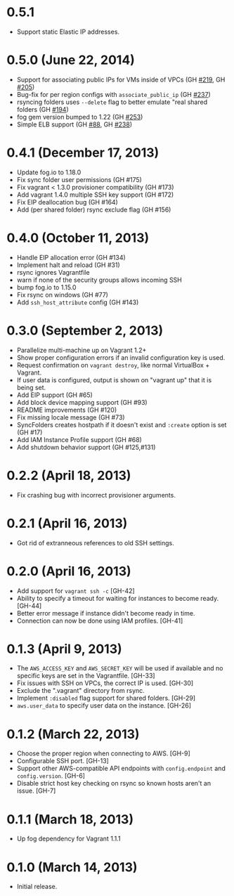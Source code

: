 # 0.5.1 

* Support static Elastic IP addresses.

# 0.5.0 (June 22, 2014)

* Support for associating public IPs for VMs inside of VPCs (GH
  [#219](https://github.com/mitchellh/vagrant-aws/pull/219), GH
  [#205](https://github.com/mitchellh/vagrant-aws/issues/205))
* Bug-fix for per region configs with `associate_public_ip` (GH
  [#237](https://github.com/mitchellh/vagrant-aws/pull/237))
* rsyncing folders uses `--delete` flag to better emulate "real shared folders
  (GH [#194](https://github.com/mitchellh/vagrant-aws/pull/194))
* fog gem version bumped to 1.22 (GH [#253](https://github.com/mitchellh/vagrant-aws/pull/253))
* Simple ELB support (GH [#88](https://github.com/mitchellh/vagrant-aws/pull/88),
  GH [#238](https://github.com/mitchellh/vagrant-aws/pull/238))

# 0.4.1 (December 17, 2013)

* Update fog.io to 1.18.0
* Fix sync folder user permissions (GH #175)
* Fix vagrant < 1.3.0 provisioner compatibility (GH #173)
* Add vagrant 1.4.0 multiple SSH key support (GH #172)
* Fix EIP deallocation bug (GH #164)
* Add (per shared folder) rsync exclude flag (GH #156)

# 0.4.0 (October 11, 2013)

* Handle EIP allocation error (GH #134)
* Implement halt and reload (GH #31)
* rsync ignores Vagrantfile
* warn if none of the security groups allows incoming SSH
* bump fog.io to 1.15.0
* Fix rsync on windows (GH #77)
* Add `ssh_host_attribute` config (GH #143)

# 0.3.0 (September 2, 2013)

* Parallelize multi-machine up on Vagrant 1.2+
* Show proper configuration errors if an invalid configuration key
  is used.
* Request confirmation on `vagrant destroy`, like normal VirtualBox + Vagrant.
* If user data is configured, output is shown on "vagrant up" that
  it is being set.
* Add EIP support (GH #65)
* Add block device mapping support (GH #93)
* README improvements (GH #120)
* Fix missing locale message (GH #73)
* SyncFolders creates hostpath if it doesn't exist and `:create` option is set (GH #17)
* Add IAM Instance Profile support (GH #68)
* Add shutdown behavior support (GH #125,#131)

# 0.2.2 (April 18, 2013)

* Fix crashing bug with incorrect provisioner arguments.

# 0.2.1 (April 16, 2013)

* Got rid of extranneous references to old SSH settings.

# 0.2.0 (April 16, 2013)

* Add support for `vagrant ssh -c` [GH-42]
* Ability to specify a timeout for waiting for instances to become ready. [GH-44]
* Better error message if instance didn't become ready in time.
* Connection can now be done using IAM profiles. [GH-41]

# 0.1.3 (April 9, 2013)

* The `AWS_ACCESS_KEY` and `AWS_SECRET_KEY` will be used if available
  and no specific keys are set in the Vagrantfile. [GH-33]
* Fix issues with SSH on VPCs, the correct IP is used. [GH-30]
* Exclude the ".vagrant" directory from rsync.
* Implement `:disabled` flag support for shared folders. [GH-29]
* `aws.user_data` to specify user data on the instance. [GH-26]

# 0.1.2 (March 22, 2013)

* Choose the proper region when connecting to AWS. [GH-9]
* Configurable SSH port. [GH-13]
* Support other AWS-compatible API endpoints with `config.endpoint`
  and `config.version`. [GH-6]
* Disable strict host key checking on rsync so known hosts aren't an issue. [GH-7]

# 0.1.1 (March 18, 2013)

* Up fog dependency for Vagrant 1.1.1

# 0.1.0 (March 14, 2013)

* Initial release.

